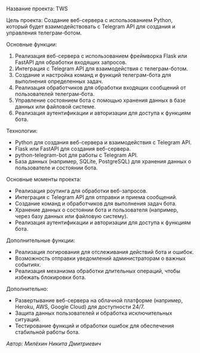 Название проекта: TWS

Цель проекта: Создание веб-сервера с использованием Python, который будет взаимодействовать с Telegram API для создания и управления телеграм-ботом.

Основные функции:
1. Реализация веб-сервера с использованием фреймворка Flask или FastAPI для обработки входящих запросов.
2. Интеграция с Telegram API для взаимодействия с телеграм-ботом.
3. Создание и настройка команд и функций телеграм-бота для выполнения определенных задач.
4. Реализация обработчиков для обработки входящих сообщений от пользователей телеграм-бота.
5. Управление состоянием бота с помощью хранения данных в базе данных или файловой системе.
6. Реализация аутентификации и авторизации для доступа к функциям бота.

Технологии:
- Python для создания веб-сервера и взаимодействия с Telegram API.
- Flask или FastAPI для создания веб-сервера.
- python-telegram-bot для работы с Telegram API.
- База данных (например, SQLite, PostgreSQL) для хранения данных о пользователе и состоянии бота.

Основные моменты проекта:
- Реализация роутинга для обработки веб-запросов.
- Интеграция с Telegram API для отправки и приема сообщений.
- Создание команд и обработчиков для выполнения задач бота.
- Хранение данных о состоянии бота и пользователя (например, через базу данных или файловую систему).
- Реализация аутентификации и авторизации для доступа к функциям бота.

Дополнительные функции:
- Реализация логирования для отслеживания действий бота и ошибок.
- Возможность отправки уведомлений администраторам о важных событиях.
- Реализация механизма обработки длительных операций, чтобы избежать блокировки бота.

Дополнительно:
- Развертывание веб-сервера на облачной платформе (например, Heroku, AWS, Google Cloud) для доступности 24/7.
- Защита данных пользователей и обработка исключительных ситуаций.
- Тестирование функций и обработки ошибок для обеспечения стабильной работы бота.

_Автор: Милёхин Никита Дмитриевич_